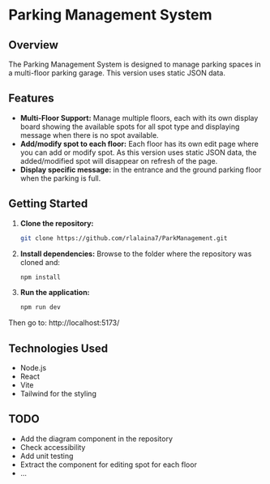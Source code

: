 # Parking Management System

## Overview

The Parking Management System is designed to manage parking spaces in a multi-floor parking garage. 
This version uses static JSON data.

## Features

- **Multi-Floor Support:** Manage multiple floors, each with its own display board showing the available spots for all spot type and displaying message when there is no spot available.
- **Add/modify spot to each floor:** Each floor has its own edit page where you can add or modify spot.
As this version uses static JSON data, the added/modified spot will disappear on refresh of the page.
- **Display specific message:**  in the entrance and the ground parking floor when the parking is full.

## Getting Started

1. **Clone the repository:**
    ```bash
    git clone https://github.com/rlalaina7/ParkManagement.git
    ```
2. **Install dependencies:**
    Browse to the folder where the repository was cloned and:
    ```bash
    npm install
    ```
1. **Run the application:**
    ```bash
    npm run dev
    ```
Then go to: http://localhost:5173/

## Technologies Used

- Node.js
- React
- Vite
- Tailwind for the styling

## TODO
- Add the diagram component in the repository
- Check accessibility
- Add unit testing
- Extract the component for editing spot for each floor
- ...